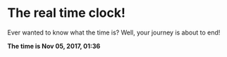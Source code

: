 # The real time clock!

Ever wanted to know what the time is? Well, your journey is about to end!

**The time is Nov 05, 2017, 01:36**